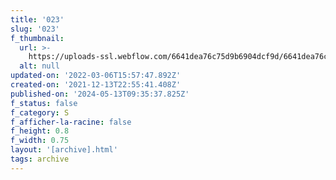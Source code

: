 ```yaml
---
title: '023'
slug: '023'
f_thumbnail:
  url: >-
    https://uploads-ssl.webflow.com/6641dea76c75d9b6904dcf9d/6641dea76c75d9b6904dd100_023.jpg
  alt: null
updated-on: '2022-03-06T15:57:47.892Z'
created-on: '2021-12-13T22:55:41.408Z'
published-on: '2024-05-13T09:35:37.825Z'
f_status: false
f_category: S
f_afficher-la-racine: false
f_height: 0.8
f_width: 0.75
layout: '[archive].html'
tags: archive
---
```



